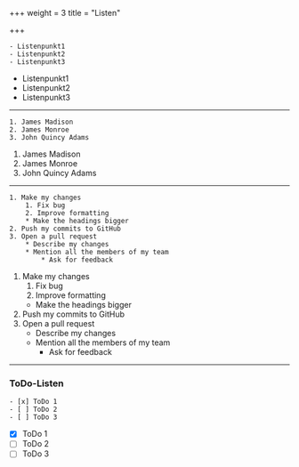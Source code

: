 +++
weight = 3
title = "Listen"

+++

```
- Listenpunkt1
- Listenpunkt2
- Listenpunkt3
```

- Listenpunkt1
- Listenpunkt2
- Listenpunkt3

-----

```
1. James Madison
2. James Monroe
3. John Quincy Adams
```

1. James Madison
2. James Monroe
3. John Quincy Adams

-----

```
1. Make my changes
    1. Fix bug
    2. Improve formatting
    * Make the headings bigger
2. Push my commits to GitHub
3. Open a pull request
    * Describe my changes
    * Mention all the members of my team
        * Ask for feedback
```

1. Make my changes
    1. Fix bug
    2. Improve formatting
    * Make the headings bigger
2. Push my commits to GitHub
3. Open a pull request
    * Describe my changes
    * Mention all the members of my team
        * Ask for feedback
        
        
-----

### ToDo-Listen

```
- [x] ToDo 1  
- [ ] ToDo 2  
- [ ] ToDo 3  
```
 
- [x] ToDo 1  
- [ ] ToDo 2  
- [ ] ToDo 3  